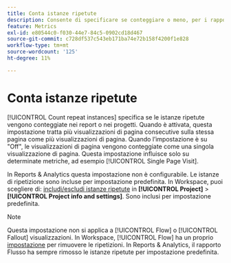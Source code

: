 ```yaml
---
title: Conta istanze ripetute
description: Consente di specificare se conteggiare o meno, per i rapporti, le istanze ripetute.
feature: Metrics
exl-id: e80544c0-f030-44e7-84c5-0902cd18d467
source-git-commit: c728df537c543eb171ba74e72b158f4200f1e828
workflow-type: tm+mt
source-wordcount: '125'
ht-degree: 11%

---
```


# Conta istanze ripetute

[!UICONTROL Count repeat instances] specifica se le istanze ripetute vengono conteggiate nei report o nei progetti. Quando è attivata, questa impostazione tratta più visualizzazioni di pagina consecutive sulla stessa pagina come più visualizzazioni di pagina. Quando l’impostazione è su &quot;Off&quot;, le visualizzazioni di pagina vengono conteggiate come una singola visualizzazione di pagina. Questa impostazione influisce solo su determinate metriche, ad esempio [!UICONTROL Single Page Visit].

In Reports &amp; Analytics questa impostazione non è configurabile. Le istanze di ripetizione sono incluse per impostazione predefinita.
In Workspace, puoi scegliere di: [includi/escludi istanze ripetute](/help/analyze/analysis-workspace/build-workspace-project/freeform-overview.md) in **[!UICONTROL Project]** > **[!UICONTROL Project info and settings]**. Sono inclusi per impostazione predefinita.

>[!NOTE]
>Questa impostazione non si applica a [!UICONTROL Flow] o [!UICONTROL Fallout] visualizzazioni. In Workspace, [!UICONTROL Flow] ha un proprio [impostazione](/help/analyze/analysis-workspace/visualizations/c-flow/create-flow.md) per rimuovere le ripetizioni. In Reports &amp; Analytics, il rapporto Flusso ha sempre rimosso le istanze ripetute per impostazione predefinita.

